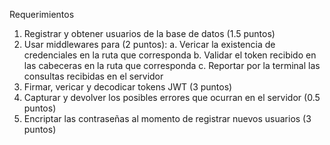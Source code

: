 Requerimientos
1. Registrar y obtener usuarios de la base de datos (1.5 puntos)
2. Usar middlewares para (2 puntos):
a. Vericar la existencia de credenciales en la ruta que corresponda
b. Validar el token recibido en las cabeceras en la ruta que corresponda
c. Reportar por la terminal las consultas recibidas en el servidor
3. Firmar, vericar y decodicar tokens JWT (3 puntos)
4. Capturar y devolver los posibles errores que ocurran en el servidor (0.5 puntos)
5. Encriptar las contraseñas al momento de registrar nuevos usuarios (3 puntos)
